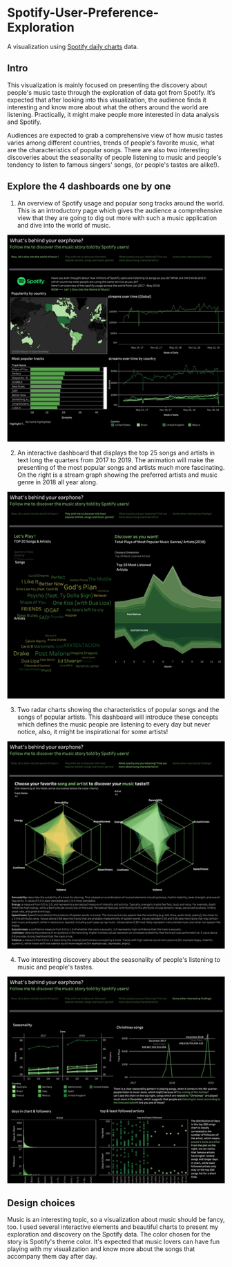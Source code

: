 # Spotify-User-Preference-Exploration

A visualization using [Spotify daily charts](https://spotifycharts.com/regional) data.

## Intro

This visualization is mainly focused on presenting the discovery about people's music taste through the exploration of data got from Spotify. It’s expected that after looking into this visualization, the audience finds it interesting and know more about what the others around the world are listening. Practically, it might make people more interested in data analysis and Spotify.

Audiences are expected to grab a comprehensive view of how music tastes varies among different countries, trends of people's favorite music, what are the characteristics of popular songs. There are also two interesting discoveries about the seasonality of people listening to music and people's tendency to listen to famous singers' songs, (or people's tastes are alike!).



## Explore the 4 dashboards one by one

1) An overview of Spotify usage and popular song tracks around the world. This is an introductory page which gives the audience a comprehensive view that they are going to dig out more with such a music application and dive into the world of music.

![Dashboard1](/Dashboard1.png)

2) An interactive dashboard that displays the top 25 songs and artists in text long the quarters from 2017 to 2019. The animation will make the presenting of the most popular songs and artists much more fascinating. On the right is a stream graph showing the preferred artists and music genre in 2018 all year along.

![Dashboard2](/Dashboard2.png)

3) Two radar charts showing the characteristics of popular songs and the songs of popular artists. This dashboard will introduce these concepts which defines the music people are listening to every day but never notice, also, it might be inspirational for some artists!

![Dashboard3](/Dashboard3.png)

4) Two interesting discovery about the seasonality of people's listening to music and people's tastes.

![Dashboard4](/Dashboard4.png)



## Design choices

Music is an interesting topic, so a visualization about music should be fancy, too. I used several interactive elements and beautiful charts to present my exploration and discovery on the Spotify data. The color chosen for the story is Spotify's theme color. It's expected that music lovers can have fun playing with my visualization and know more about the songs that accompany them day after day.
